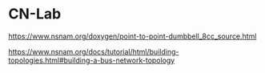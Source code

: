 # CN-Lab


https://www.nsnam.org/doxygen/point-to-point-dumbbell_8cc_source.html



https://www.nsnam.org/docs/tutorial/html/building-topologies.html#building-a-bus-network-topology
